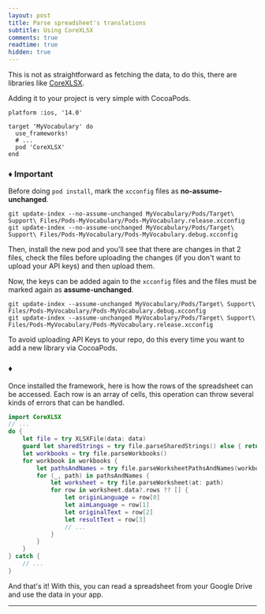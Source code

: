 ```yaml
---
layout: post
title: Parse spreadsheet's translations
subtitle: Using CoreXLSX
comments: true
readtime: true
hidden: true
---
```


This is not as straightforward as fetching the data, to do this, there are libraries like [CoreXLSX](https://github.com/CoreOffice/CoreXLSX).

Adding it to your project is very simple with CocoaPods.
```
platform :ios, '14.0'

target 'MyVocabulary' do
  use_frameworks!
  # ...
  pod 'CoreXLSX'
end
```

### ♦️ Important

Before doing `pod install`, mark the `xcconfig` files as **no-assume-unchanged**.
```
git update-index --no-assume-unchanged MyVocabulary/Pods/Target\ Support\ Files/Pods-MyVocabulary/Pods-MyVocabulary.release.xcconfig
git update-index --no-assume-unchanged MyVocabulary/Pods/Target\ Support\ Files/Pods-MyVocabulary/Pods-MyVocabulary.debug.xcconfig
```

Then, install the new pod and you'll see that there are changes in that 2 files, check the files before uploading the changes (if you don't want to upload your API keys) and then upload them.

Now, the keys can be added again to the `xcconfig` files and the files must be marked again as **assume-unchanged**.
```
git update-index --assume-unchanged MyVocabulary/Pods/Target\ Support\ Files/Pods-MyVocabulary/Pods-MyVocabulary.debug.xcconfig
git update-index --assume-unchanged MyVocabulary/Pods/Target\ Support\ Files/Pods-MyVocabulary/Pods-MyVocabulary.release.xcconfig
```

To avoid uploading API Keys to your repo, do this every time you want to add a new library via CocoaPods.

### ♦️

Once installed the framework, here is how the rows of the spreadsheet can be accessed. Each row is an array of cells, this operation can throw several kinds of errors that can be handled.
```swift
import CoreXLSX
// ...
do {
    let file = try XLSXFile(data: data)
    guard let sharedStrings = try file.parseSharedStrings() else { return }
    let workbooks = try file.parseWorkbooks()
    for workbook in workbooks {
        let pathsAndNames = try file.parseWorksheetPathsAndNames(workbook: workbook)
        for (_, path) in pathsAndNames {
            let worksheet = try file.parseWorksheet(at: path)
            for row in worksheet.data?.rows ?? [] {
                let originLanguage = row[0]
                let aimLanguage = row[1]
                let originalText = row[2]
                let resultText = row[3]
                // ...
            }
        }
    }
} catch {
    // ...
}
```

And that's it! With this, you can read a spreadsheet from your Google Drive and use the data in your app.

---

